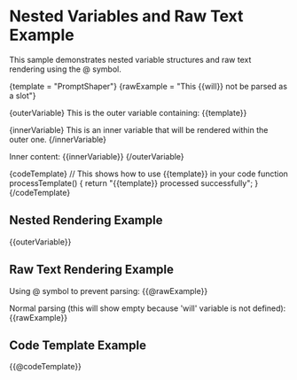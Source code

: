 # Nested Variables and Raw Text Example

This sample demonstrates nested variable structures and raw text rendering using the @ symbol.

{template = "PromptShaper"}
{rawExample = "This {{will}} not be parsed as a slot"}

{outerVariable}
This is the outer variable containing: {{template}}

{innerVariable}
This is an inner variable that will be rendered within the outer one.
{/innerVariable}

Inner content: {{innerVariable}}
{/outerVariable}

{codeTemplate}
// This shows how to use {{template}} in your code
function processTemplate() {
    return "{{template}} processed successfully";
}
{/codeTemplate}

## Nested Rendering Example

{{outerVariable}}

## Raw Text Rendering Example

Using @ symbol to prevent parsing:
{{@rawExample}}

Normal parsing (this will show empty because 'will' variable is not defined):
{{rawExample}}

## Code Template Example

{{@codeTemplate}}